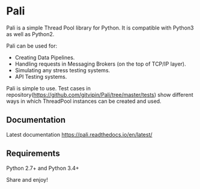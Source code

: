 # Pali

Pali is a simple Thread Pool library for Python. It is compatible with Python3 as well as Python2.

Pali can be used for:
- Creating Data Pipelines.
- Handling requests in Messaging Brokers (on the top of TCP/IP layer).
- Simulating any stress testing systems.
- API Testing systems.

Pali is simple to use. Test cases in repository(https://github.com/gitvipin/Pali/tree/master/tests) show different ways in which ThreadPool instances can be created and used.


Documentation
-------------

Latest documentation https://pali.readthedocs.io/en/latest/

Requirements
------------
Python 2.7+ and Python 3.4+

Share and enjoy!

